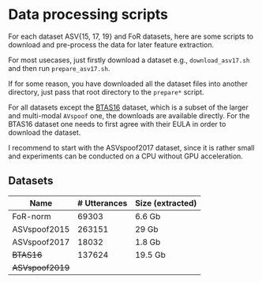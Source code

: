 # Data processing scripts

For each dataset ASV{15, 17, 19} and FoR datasets, here are some scripts to download and pre-process the data for later feature extraction.

For most usecases, just firstly download a dataset e.g., `download_asv17.sh` and then run `prepare_asv17.sh`.

If for some reason, you have downloaded all the dataset files into another directory, just pass that root directory to the `prepare*` script.


For all datasets except the [BTAS16](https://www.idiap.ch/dataset/avspoof) dataset, which is a subset of the larger and multi-modal `AVspoof` one, the downloads are available directly. For the BTAS16 dataset one needs to first agree with their EULA in order to download the dataset.

I recommend to start with the ASVspoof2017 dataset, since it is rather small and experiments can be conducted on a CPU without GPU acceleration.

## Datasets

| Name             | \# Utterances | Size (extracted) |
|------------------|---------------|------------------|
| FoR-norm         | 69303         | 6.6 Gb           |
| ASVspoof2015     | 263151        | 29 Gb            |
| ASVspoof2017     | 18032         | 1.8 Gb           |
| ~~BTAS16~~       | 137624        | 19.5 Gb          |
| ~~ASVspoof2019~~ |               |                  |
